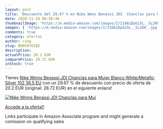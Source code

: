 ```yaml
---
layout: post
title: 'Descuento del 29.67 % en Nike Wmns Benassi JDI  Chanclas para Muj'
date: 2020-11-29 06:58:46
thumbnailImage: 'https://m.media-amazon.com/images/I/218AiDpGi5L._SL200_.jpg'
images: [ 'https://m.media-amazon.com/images/I/218AiDpGi5L._SL200_.jpg' ]
comments: true
category: ofertas
author: ring
slug: B0059YG1QE
description:
actualPrice: 20.2 EUR
comparePrice: 28.72 EUR
inStock: true
---
```


Tienes [Nike Wmns Benassi JDI  Chanclas para Mujer  Blanco  White/Metallic Silver 102   36.5 EU](https://www.amazon.es/dp/B0059YG1QE/?tag=tolees-21) con un 29.67 % de descuento con precio de oferta de 20.2 EUR (original: 28.72 EUR) en el siguiente enlace!

[![Nike Wmns Benassi JDI  Chanclas para Muj](https://m.media-amazon.com/images/I/218AiDpGi5L._SL200_.jpg)](https://www.amazon.es/dp/B0059YG1QE/?tag=tolees-21)

[Accede a la oferta!!](https://www.amazon.es/dp/B0059YG1QE/?tag=tolees-21)

Links participate in Amazon Associate program and might generate a comission on qualifying sales


